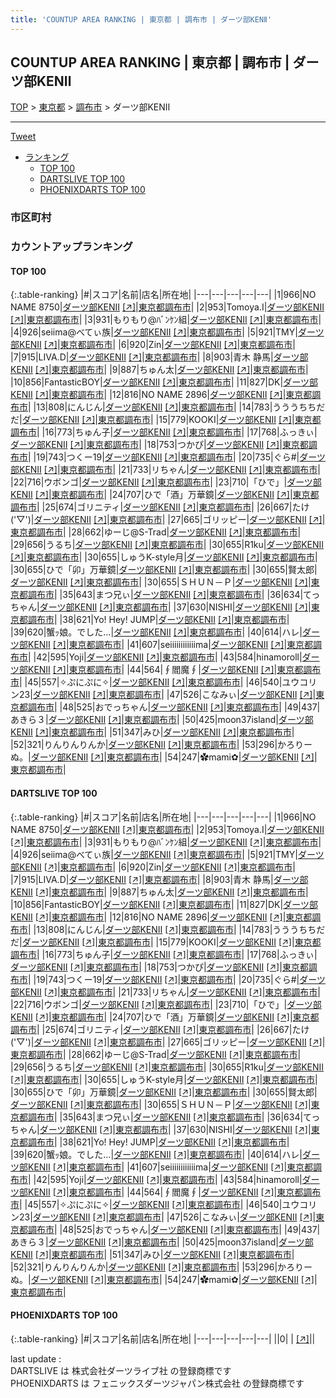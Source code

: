 ```yaml
---
title: 'COUNTUP AREA RANKING | 東京都 | 調布市 | ダーツ部KENⅡ'
---
```

## COUNTUP AREA RANKING | 東京都 | 調布市 | ダーツ部KENⅡ

[TOP](/darts/rank/) > [東京都](/darts/rank/東京都/) > [調布市](/darts/rank/東京都/調布市/) > ダーツ部KENⅡ

___

<a href="https://twitter.com/share?ref_src=twsrc%5Etfw" data-text="COUNTUP AREA RANKING | 東京都調布市ダーツ部KENⅡ" class="twitter-share-button" data-hashtags="DARTSLIVE,PHOENIXDARTS,darts,ダーツ" data-show-count="false">Tweet</a>

* [ランキング](#カウントアップランキング)
    * [TOP 100](#top-100)
    * [DARTSLIVE TOP 100](#dartslive-top-100)
    * [PHOENIXDARTS TOP 100](#phoenixdarts-top-100)

### 市区町村

<ul>

</ul>

### カウントアップランキング

#### TOP 100



{:.table-ranking}
|#|スコア|名前|店名|所在地|
|---|---|---|---|---|
|1|966|<span class="rank-name-dl">NO NAME 8750</span>|<a href="/darts/rank/shops/0d587d86eb9698420d9b047a20a7ba1e.html">ダーツ部KENⅡ</a> <a href="https://search.dartslive.com/jp/shop/0d587d86eb9698420d9b047a20a7ba1e">[↗]</a>|<a href="/darts/rank/東京都/調布市">東京都調布市</a>|
|2|953|<span class="rank-name-dl">Tomoya.I</span>|<a href="/darts/rank/shops/0d587d86eb9698420d9b047a20a7ba1e.html">ダーツ部KENⅡ</a> <a href="https://search.dartslive.com/jp/shop/0d587d86eb9698420d9b047a20a7ba1e">[↗]</a>|<a href="/darts/rank/東京都/調布市">東京都調布市</a>|
|3|931|<span class="rank-name-dl">もりもり@ﾊﾞﾝｹﾝ組</span>|<a href="/darts/rank/shops/0d587d86eb9698420d9b047a20a7ba1e.html">ダーツ部KENⅡ</a> <a href="https://search.dartslive.com/jp/shop/0d587d86eb9698420d9b047a20a7ba1e">[↗]</a>|<a href="/darts/rank/東京都/調布市">東京都調布市</a>|
|4|926|<span class="rank-name-dl">seiima@べてぃ族</span>|<a href="/darts/rank/shops/0d587d86eb9698420d9b047a20a7ba1e.html">ダーツ部KENⅡ</a> <a href="https://search.dartslive.com/jp/shop/0d587d86eb9698420d9b047a20a7ba1e">[↗]</a>|<a href="/darts/rank/東京都/調布市">東京都調布市</a>|
|5|921|<span class="rank-name-dl">TMY</span>|<a href="/darts/rank/shops/0d587d86eb9698420d9b047a20a7ba1e.html">ダーツ部KENⅡ</a> <a href="https://search.dartslive.com/jp/shop/0d587d86eb9698420d9b047a20a7ba1e">[↗]</a>|<a href="/darts/rank/東京都/調布市">東京都調布市</a>|
|6|920|<span class="rank-name-dl">Zin</span>|<a href="/darts/rank/shops/0d587d86eb9698420d9b047a20a7ba1e.html">ダーツ部KENⅡ</a> <a href="https://search.dartslive.com/jp/shop/0d587d86eb9698420d9b047a20a7ba1e">[↗]</a>|<a href="/darts/rank/東京都/調布市">東京都調布市</a>|
|7|915|<span class="rank-name-dl">LIVA.D</span>|<a href="/darts/rank/shops/0d587d86eb9698420d9b047a20a7ba1e.html">ダーツ部KENⅡ</a> <a href="https://search.dartslive.com/jp/shop/0d587d86eb9698420d9b047a20a7ba1e">[↗]</a>|<a href="/darts/rank/東京都/調布市">東京都調布市</a>|
|8|903|<span class="rank-name-dl">青木 静馬</span>|<a href="/darts/rank/shops/0d587d86eb9698420d9b047a20a7ba1e.html">ダーツ部KENⅡ</a> <a href="https://search.dartslive.com/jp/shop/0d587d86eb9698420d9b047a20a7ba1e">[↗]</a>|<a href="/darts/rank/東京都/調布市">東京都調布市</a>|
|9|887|<span class="rank-name-dl">ちゅん太</span>|<a href="/darts/rank/shops/0d587d86eb9698420d9b047a20a7ba1e.html">ダーツ部KENⅡ</a> <a href="https://search.dartslive.com/jp/shop/0d587d86eb9698420d9b047a20a7ba1e">[↗]</a>|<a href="/darts/rank/東京都/調布市">東京都調布市</a>|
|10|856|<span class="rank-name-dl">FantasticBOY</span>|<a href="/darts/rank/shops/0d587d86eb9698420d9b047a20a7ba1e.html">ダーツ部KENⅡ</a> <a href="https://search.dartslive.com/jp/shop/0d587d86eb9698420d9b047a20a7ba1e">[↗]</a>|<a href="/darts/rank/東京都/調布市">東京都調布市</a>|
|11|827|<span class="rank-name-dl">DK</span>|<a href="/darts/rank/shops/0d587d86eb9698420d9b047a20a7ba1e.html">ダーツ部KENⅡ</a> <a href="https://search.dartslive.com/jp/shop/0d587d86eb9698420d9b047a20a7ba1e">[↗]</a>|<a href="/darts/rank/東京都/調布市">東京都調布市</a>|
|12|816|<span class="rank-name-dl">NO NAME 2896</span>|<a href="/darts/rank/shops/0d587d86eb9698420d9b047a20a7ba1e.html">ダーツ部KENⅡ</a> <a href="https://search.dartslive.com/jp/shop/0d587d86eb9698420d9b047a20a7ba1e">[↗]</a>|<a href="/darts/rank/東京都/調布市">東京都調布市</a>|
|13|808|<span class="rank-name-dl">にんじん</span>|<a href="/darts/rank/shops/0d587d86eb9698420d9b047a20a7ba1e.html">ダーツ部KENⅡ</a> <a href="https://search.dartslive.com/jp/shop/0d587d86eb9698420d9b047a20a7ba1e">[↗]</a>|<a href="/darts/rank/東京都/調布市">東京都調布市</a>|
|14|783|<span class="rank-name-dl">うううちちだだ</span>|<a href="/darts/rank/shops/0d587d86eb9698420d9b047a20a7ba1e.html">ダーツ部KENⅡ</a> <a href="https://search.dartslive.com/jp/shop/0d587d86eb9698420d9b047a20a7ba1e">[↗]</a>|<a href="/darts/rank/東京都/調布市">東京都調布市</a>|
|15|779|<span class="rank-name-dl">KOOKI</span>|<a href="/darts/rank/shops/0d587d86eb9698420d9b047a20a7ba1e.html">ダーツ部KENⅡ</a> <a href="https://search.dartslive.com/jp/shop/0d587d86eb9698420d9b047a20a7ba1e">[↗]</a>|<a href="/darts/rank/東京都/調布市">東京都調布市</a>|
|16|773|<span class="rank-name-dl">ちゅん子</span>|<a href="/darts/rank/shops/0d587d86eb9698420d9b047a20a7ba1e.html">ダーツ部KENⅡ</a> <a href="https://search.dartslive.com/jp/shop/0d587d86eb9698420d9b047a20a7ba1e">[↗]</a>|<a href="/darts/rank/東京都/調布市">東京都調布市</a>|
|17|768|<span class="rank-name-dl">ふっきぃ</span>|<a href="/darts/rank/shops/0d587d86eb9698420d9b047a20a7ba1e.html">ダーツ部KENⅡ</a> <a href="https://search.dartslive.com/jp/shop/0d587d86eb9698420d9b047a20a7ba1e">[↗]</a>|<a href="/darts/rank/東京都/調布市">東京都調布市</a>|
|18|753|<span class="rank-name-dl">つかぴ</span>|<a href="/darts/rank/shops/0d587d86eb9698420d9b047a20a7ba1e.html">ダーツ部KENⅡ</a> <a href="https://search.dartslive.com/jp/shop/0d587d86eb9698420d9b047a20a7ba1e">[↗]</a>|<a href="/darts/rank/東京都/調布市">東京都調布市</a>|
|19|743|<span class="rank-name-dl">つくー19</span>|<a href="/darts/rank/shops/0d587d86eb9698420d9b047a20a7ba1e.html">ダーツ部KENⅡ</a> <a href="https://search.dartslive.com/jp/shop/0d587d86eb9698420d9b047a20a7ba1e">[↗]</a>|<a href="/darts/rank/東京都/調布市">東京都調布市</a>|
|20|735|<span class="rank-name-dl">ぐら#</span>|<a href="/darts/rank/shops/0d587d86eb9698420d9b047a20a7ba1e.html">ダーツ部KENⅡ</a> <a href="https://search.dartslive.com/jp/shop/0d587d86eb9698420d9b047a20a7ba1e">[↗]</a>|<a href="/darts/rank/東京都/調布市">東京都調布市</a>|
|21|733|<span class="rank-name-dl">リちゃん</span>|<a href="/darts/rank/shops/0d587d86eb9698420d9b047a20a7ba1e.html">ダーツ部KENⅡ</a> <a href="https://search.dartslive.com/jp/shop/0d587d86eb9698420d9b047a20a7ba1e">[↗]</a>|<a href="/darts/rank/東京都/調布市">東京都調布市</a>|
|22|716|<span class="rank-name-dl">ウボンゴ</span>|<a href="/darts/rank/shops/0d587d86eb9698420d9b047a20a7ba1e.html">ダーツ部KENⅡ</a> <a href="https://search.dartslive.com/jp/shop/0d587d86eb9698420d9b047a20a7ba1e">[↗]</a>|<a href="/darts/rank/東京都/調布市">東京都調布市</a>|
|23|710|<span class="rank-name-dl">「ひで」</span>|<a href="/darts/rank/shops/0d587d86eb9698420d9b047a20a7ba1e.html">ダーツ部KENⅡ</a> <a href="https://search.dartslive.com/jp/shop/0d587d86eb9698420d9b047a20a7ba1e">[↗]</a>|<a href="/darts/rank/東京都/調布市">東京都調布市</a>|
|24|707|<span class="rank-name-dl">ひで「酒」万華鏡</span>|<a href="/darts/rank/shops/0d587d86eb9698420d9b047a20a7ba1e.html">ダーツ部KENⅡ</a> <a href="https://search.dartslive.com/jp/shop/0d587d86eb9698420d9b047a20a7ba1e">[↗]</a>|<a href="/darts/rank/東京都/調布市">東京都調布市</a>|
|25|674|<span class="rank-name-dl">ゴリニティ</span>|<a href="/darts/rank/shops/0d587d86eb9698420d9b047a20a7ba1e.html">ダーツ部KENⅡ</a> <a href="https://search.dartslive.com/jp/shop/0d587d86eb9698420d9b047a20a7ba1e">[↗]</a>|<a href="/darts/rank/東京都/調布市">東京都調布市</a>|
|26|667|<span class="rank-name-dl">たけ(&#x27;▽&#x27;)</span>|<a href="/darts/rank/shops/0d587d86eb9698420d9b047a20a7ba1e.html">ダーツ部KENⅡ</a> <a href="https://search.dartslive.com/jp/shop/0d587d86eb9698420d9b047a20a7ba1e">[↗]</a>|<a href="/darts/rank/東京都/調布市">東京都調布市</a>|
|27|665|<span class="rank-name-dl">ゴリッピー</span>|<a href="/darts/rank/shops/0d587d86eb9698420d9b047a20a7ba1e.html">ダーツ部KENⅡ</a> <a href="https://search.dartslive.com/jp/shop/0d587d86eb9698420d9b047a20a7ba1e">[↗]</a>|<a href="/darts/rank/東京都/調布市">東京都調布市</a>|
|28|662|<span class="rank-name-dl">ゆーじ@S-Trad</span>|<a href="/darts/rank/shops/0d587d86eb9698420d9b047a20a7ba1e.html">ダーツ部KENⅡ</a> <a href="https://search.dartslive.com/jp/shop/0d587d86eb9698420d9b047a20a7ba1e">[↗]</a>|<a href="/darts/rank/東京都/調布市">東京都調布市</a>|
|29|656|<span class="rank-name-dl">うるち</span>|<a href="/darts/rank/shops/0d587d86eb9698420d9b047a20a7ba1e.html">ダーツ部KENⅡ</a> <a href="https://search.dartslive.com/jp/shop/0d587d86eb9698420d9b047a20a7ba1e">[↗]</a>|<a href="/darts/rank/東京都/調布市">東京都調布市</a>|
|30|655|<span class="rank-name-dl">R1ku</span>|<a href="/darts/rank/shops/0d587d86eb9698420d9b047a20a7ba1e.html">ダーツ部KENⅡ</a> <a href="https://search.dartslive.com/jp/shop/0d587d86eb9698420d9b047a20a7ba1e">[↗]</a>|<a href="/darts/rank/東京都/調布市">東京都調布市</a>|
|30|655|<span class="rank-name-dl">しゅうK-style月</span>|<a href="/darts/rank/shops/0d587d86eb9698420d9b047a20a7ba1e.html">ダーツ部KENⅡ</a> <a href="https://search.dartslive.com/jp/shop/0d587d86eb9698420d9b047a20a7ba1e">[↗]</a>|<a href="/darts/rank/東京都/調布市">東京都調布市</a>|
|30|655|<span class="rank-name-dl">ひで「卯」万華鏡</span>|<a href="/darts/rank/shops/0d587d86eb9698420d9b047a20a7ba1e.html">ダーツ部KENⅡ</a> <a href="https://search.dartslive.com/jp/shop/0d587d86eb9698420d9b047a20a7ba1e">[↗]</a>|<a href="/darts/rank/東京都/調布市">東京都調布市</a>|
|30|655|<span class="rank-name-dl">賢太郎</span>|<a href="/darts/rank/shops/0d587d86eb9698420d9b047a20a7ba1e.html">ダーツ部KENⅡ</a> <a href="https://search.dartslive.com/jp/shop/0d587d86eb9698420d9b047a20a7ba1e">[↗]</a>|<a href="/darts/rank/東京都/調布市">東京都調布市</a>|
|30|655|<span class="rank-name-dl">ＳＨＵＮ－Ｐ</span>|<a href="/darts/rank/shops/0d587d86eb9698420d9b047a20a7ba1e.html">ダーツ部KENⅡ</a> <a href="https://search.dartslive.com/jp/shop/0d587d86eb9698420d9b047a20a7ba1e">[↗]</a>|<a href="/darts/rank/東京都/調布市">東京都調布市</a>|
|35|643|<span class="rank-name-dl">まつ兄ぃ</span>|<a href="/darts/rank/shops/0d587d86eb9698420d9b047a20a7ba1e.html">ダーツ部KENⅡ</a> <a href="https://search.dartslive.com/jp/shop/0d587d86eb9698420d9b047a20a7ba1e">[↗]</a>|<a href="/darts/rank/東京都/調布市">東京都調布市</a>|
|36|634|<span class="rank-name-dl">てっちゃん</span>|<a href="/darts/rank/shops/0d587d86eb9698420d9b047a20a7ba1e.html">ダーツ部KENⅡ</a> <a href="https://search.dartslive.com/jp/shop/0d587d86eb9698420d9b047a20a7ba1e">[↗]</a>|<a href="/darts/rank/東京都/調布市">東京都調布市</a>|
|37|630|<span class="rank-name-dl">NISHI</span>|<a href="/darts/rank/shops/0d587d86eb9698420d9b047a20a7ba1e.html">ダーツ部KENⅡ</a> <a href="https://search.dartslive.com/jp/shop/0d587d86eb9698420d9b047a20a7ba1e">[↗]</a>|<a href="/darts/rank/東京都/調布市">東京都調布市</a>|
|38|621|<span class="rank-name-dl">Yo! Hey! JUMP</span>|<a href="/darts/rank/shops/0d587d86eb9698420d9b047a20a7ba1e.html">ダーツ部KENⅡ</a> <a href="https://search.dartslive.com/jp/shop/0d587d86eb9698420d9b047a20a7ba1e">[↗]</a>|<a href="/darts/rank/東京都/調布市">東京都調布市</a>|
|39|620|<span class="rank-name-dl">蟹ｯ娘。でした…</span>|<a href="/darts/rank/shops/0d587d86eb9698420d9b047a20a7ba1e.html">ダーツ部KENⅡ</a> <a href="https://search.dartslive.com/jp/shop/0d587d86eb9698420d9b047a20a7ba1e">[↗]</a>|<a href="/darts/rank/東京都/調布市">東京都調布市</a>|
|40|614|<span class="rank-name-dl">ハレ</span>|<a href="/darts/rank/shops/0d587d86eb9698420d9b047a20a7ba1e.html">ダーツ部KENⅡ</a> <a href="https://search.dartslive.com/jp/shop/0d587d86eb9698420d9b047a20a7ba1e">[↗]</a>|<a href="/darts/rank/東京都/調布市">東京都調布市</a>|
|41|607|<span class="rank-name-dl">seiiiiiiiiiiiima</span>|<a href="/darts/rank/shops/0d587d86eb9698420d9b047a20a7ba1e.html">ダーツ部KENⅡ</a> <a href="https://search.dartslive.com/jp/shop/0d587d86eb9698420d9b047a20a7ba1e">[↗]</a>|<a href="/darts/rank/東京都/調布市">東京都調布市</a>|
|42|595|<span class="rank-name-dl">Yoji</span>|<a href="/darts/rank/shops/0d587d86eb9698420d9b047a20a7ba1e.html">ダーツ部KENⅡ</a> <a href="https://search.dartslive.com/jp/shop/0d587d86eb9698420d9b047a20a7ba1e">[↗]</a>|<a href="/darts/rank/東京都/調布市">東京都調布市</a>|
|43|584|<span class="rank-name-dl">hinamoroll</span>|<a href="/darts/rank/shops/0d587d86eb9698420d9b047a20a7ba1e.html">ダーツ部KENⅡ</a> <a href="https://search.dartslive.com/jp/shop/0d587d86eb9698420d9b047a20a7ba1e">[↗]</a>|<a href="/darts/rank/東京都/調布市">東京都調布市</a>|
|44|564|<span class="rank-name-dl">∮閻魔∮</span>|<a href="/darts/rank/shops/0d587d86eb9698420d9b047a20a7ba1e.html">ダーツ部KENⅡ</a> <a href="https://search.dartslive.com/jp/shop/0d587d86eb9698420d9b047a20a7ba1e">[↗]</a>|<a href="/darts/rank/東京都/調布市">東京都調布市</a>|
|45|557|<span class="rank-name-dl">✧ぷにぷに✧</span>|<a href="/darts/rank/shops/0d587d86eb9698420d9b047a20a7ba1e.html">ダーツ部KENⅡ</a> <a href="https://search.dartslive.com/jp/shop/0d587d86eb9698420d9b047a20a7ba1e">[↗]</a>|<a href="/darts/rank/東京都/調布市">東京都調布市</a>|
|46|540|<span class="rank-name-dl">ユウコリン23</span>|<a href="/darts/rank/shops/0d587d86eb9698420d9b047a20a7ba1e.html">ダーツ部KENⅡ</a> <a href="https://search.dartslive.com/jp/shop/0d587d86eb9698420d9b047a20a7ba1e">[↗]</a>|<a href="/darts/rank/東京都/調布市">東京都調布市</a>|
|47|526|<span class="rank-name-dl">こなみぃ</span>|<a href="/darts/rank/shops/0d587d86eb9698420d9b047a20a7ba1e.html">ダーツ部KENⅡ</a> <a href="https://search.dartslive.com/jp/shop/0d587d86eb9698420d9b047a20a7ba1e">[↗]</a>|<a href="/darts/rank/東京都/調布市">東京都調布市</a>|
|48|525|<span class="rank-name-dl">おでっちゃん</span>|<a href="/darts/rank/shops/0d587d86eb9698420d9b047a20a7ba1e.html">ダーツ部KENⅡ</a> <a href="https://search.dartslive.com/jp/shop/0d587d86eb9698420d9b047a20a7ba1e">[↗]</a>|<a href="/darts/rank/東京都/調布市">東京都調布市</a>|
|49|437|<span class="rank-name-dl">あきら３</span>|<a href="/darts/rank/shops/0d587d86eb9698420d9b047a20a7ba1e.html">ダーツ部KENⅡ</a> <a href="https://search.dartslive.com/jp/shop/0d587d86eb9698420d9b047a20a7ba1e">[↗]</a>|<a href="/darts/rank/東京都/調布市">東京都調布市</a>|
|50|425|<span class="rank-name-dl">moon37island</span>|<a href="/darts/rank/shops/0d587d86eb9698420d9b047a20a7ba1e.html">ダーツ部KENⅡ</a> <a href="https://search.dartslive.com/jp/shop/0d587d86eb9698420d9b047a20a7ba1e">[↗]</a>|<a href="/darts/rank/東京都/調布市">東京都調布市</a>|
|51|347|<span class="rank-name-dl">みひ</span>|<a href="/darts/rank/shops/0d587d86eb9698420d9b047a20a7ba1e.html">ダーツ部KENⅡ</a> <a href="https://search.dartslive.com/jp/shop/0d587d86eb9698420d9b047a20a7ba1e">[↗]</a>|<a href="/darts/rank/東京都/調布市">東京都調布市</a>|
|52|321|<span class="rank-name-dl">りんりんりんか</span>|<a href="/darts/rank/shops/0d587d86eb9698420d9b047a20a7ba1e.html">ダーツ部KENⅡ</a> <a href="https://search.dartslive.com/jp/shop/0d587d86eb9698420d9b047a20a7ba1e">[↗]</a>|<a href="/darts/rank/東京都/調布市">東京都調布市</a>|
|53|296|<span class="rank-name-dl">かろりーぬ。</span>|<a href="/darts/rank/shops/0d587d86eb9698420d9b047a20a7ba1e.html">ダーツ部KENⅡ</a> <a href="https://search.dartslive.com/jp/shop/0d587d86eb9698420d9b047a20a7ba1e">[↗]</a>|<a href="/darts/rank/東京都/調布市">東京都調布市</a>|
|54|247|<span class="rank-name-dl">✿mami✿</span>|<a href="/darts/rank/shops/0d587d86eb9698420d9b047a20a7ba1e.html">ダーツ部KENⅡ</a> <a href="https://search.dartslive.com/jp/shop/0d587d86eb9698420d9b047a20a7ba1e">[↗]</a>|<a href="/darts/rank/東京都/調布市">東京都調布市</a>|


#### DARTSLIVE TOP 100



{:.table-ranking}
|#|スコア|名前|店名|所在地|
|---|---|---|---|---|
|1|966|<span class="rank-name-dl">NO NAME 8750</span>|<a href="/darts/rank/shops/0d587d86eb9698420d9b047a20a7ba1e.html">ダーツ部KENⅡ</a> <a href="https://search.dartslive.com/jp/shop/0d587d86eb9698420d9b047a20a7ba1e">[↗]</a>|<a href="/darts/rank/東京都/調布市">東京都調布市</a>|
|2|953|<span class="rank-name-dl">Tomoya.I</span>|<a href="/darts/rank/shops/0d587d86eb9698420d9b047a20a7ba1e.html">ダーツ部KENⅡ</a> <a href="https://search.dartslive.com/jp/shop/0d587d86eb9698420d9b047a20a7ba1e">[↗]</a>|<a href="/darts/rank/東京都/調布市">東京都調布市</a>|
|3|931|<span class="rank-name-dl">もりもり@ﾊﾞﾝｹﾝ組</span>|<a href="/darts/rank/shops/0d587d86eb9698420d9b047a20a7ba1e.html">ダーツ部KENⅡ</a> <a href="https://search.dartslive.com/jp/shop/0d587d86eb9698420d9b047a20a7ba1e">[↗]</a>|<a href="/darts/rank/東京都/調布市">東京都調布市</a>|
|4|926|<span class="rank-name-dl">seiima@べてぃ族</span>|<a href="/darts/rank/shops/0d587d86eb9698420d9b047a20a7ba1e.html">ダーツ部KENⅡ</a> <a href="https://search.dartslive.com/jp/shop/0d587d86eb9698420d9b047a20a7ba1e">[↗]</a>|<a href="/darts/rank/東京都/調布市">東京都調布市</a>|
|5|921|<span class="rank-name-dl">TMY</span>|<a href="/darts/rank/shops/0d587d86eb9698420d9b047a20a7ba1e.html">ダーツ部KENⅡ</a> <a href="https://search.dartslive.com/jp/shop/0d587d86eb9698420d9b047a20a7ba1e">[↗]</a>|<a href="/darts/rank/東京都/調布市">東京都調布市</a>|
|6|920|<span class="rank-name-dl">Zin</span>|<a href="/darts/rank/shops/0d587d86eb9698420d9b047a20a7ba1e.html">ダーツ部KENⅡ</a> <a href="https://search.dartslive.com/jp/shop/0d587d86eb9698420d9b047a20a7ba1e">[↗]</a>|<a href="/darts/rank/東京都/調布市">東京都調布市</a>|
|7|915|<span class="rank-name-dl">LIVA.D</span>|<a href="/darts/rank/shops/0d587d86eb9698420d9b047a20a7ba1e.html">ダーツ部KENⅡ</a> <a href="https://search.dartslive.com/jp/shop/0d587d86eb9698420d9b047a20a7ba1e">[↗]</a>|<a href="/darts/rank/東京都/調布市">東京都調布市</a>|
|8|903|<span class="rank-name-dl">青木 静馬</span>|<a href="/darts/rank/shops/0d587d86eb9698420d9b047a20a7ba1e.html">ダーツ部KENⅡ</a> <a href="https://search.dartslive.com/jp/shop/0d587d86eb9698420d9b047a20a7ba1e">[↗]</a>|<a href="/darts/rank/東京都/調布市">東京都調布市</a>|
|9|887|<span class="rank-name-dl">ちゅん太</span>|<a href="/darts/rank/shops/0d587d86eb9698420d9b047a20a7ba1e.html">ダーツ部KENⅡ</a> <a href="https://search.dartslive.com/jp/shop/0d587d86eb9698420d9b047a20a7ba1e">[↗]</a>|<a href="/darts/rank/東京都/調布市">東京都調布市</a>|
|10|856|<span class="rank-name-dl">FantasticBOY</span>|<a href="/darts/rank/shops/0d587d86eb9698420d9b047a20a7ba1e.html">ダーツ部KENⅡ</a> <a href="https://search.dartslive.com/jp/shop/0d587d86eb9698420d9b047a20a7ba1e">[↗]</a>|<a href="/darts/rank/東京都/調布市">東京都調布市</a>|
|11|827|<span class="rank-name-dl">DK</span>|<a href="/darts/rank/shops/0d587d86eb9698420d9b047a20a7ba1e.html">ダーツ部KENⅡ</a> <a href="https://search.dartslive.com/jp/shop/0d587d86eb9698420d9b047a20a7ba1e">[↗]</a>|<a href="/darts/rank/東京都/調布市">東京都調布市</a>|
|12|816|<span class="rank-name-dl">NO NAME 2896</span>|<a href="/darts/rank/shops/0d587d86eb9698420d9b047a20a7ba1e.html">ダーツ部KENⅡ</a> <a href="https://search.dartslive.com/jp/shop/0d587d86eb9698420d9b047a20a7ba1e">[↗]</a>|<a href="/darts/rank/東京都/調布市">東京都調布市</a>|
|13|808|<span class="rank-name-dl">にんじん</span>|<a href="/darts/rank/shops/0d587d86eb9698420d9b047a20a7ba1e.html">ダーツ部KENⅡ</a> <a href="https://search.dartslive.com/jp/shop/0d587d86eb9698420d9b047a20a7ba1e">[↗]</a>|<a href="/darts/rank/東京都/調布市">東京都調布市</a>|
|14|783|<span class="rank-name-dl">うううちちだだ</span>|<a href="/darts/rank/shops/0d587d86eb9698420d9b047a20a7ba1e.html">ダーツ部KENⅡ</a> <a href="https://search.dartslive.com/jp/shop/0d587d86eb9698420d9b047a20a7ba1e">[↗]</a>|<a href="/darts/rank/東京都/調布市">東京都調布市</a>|
|15|779|<span class="rank-name-dl">KOOKI</span>|<a href="/darts/rank/shops/0d587d86eb9698420d9b047a20a7ba1e.html">ダーツ部KENⅡ</a> <a href="https://search.dartslive.com/jp/shop/0d587d86eb9698420d9b047a20a7ba1e">[↗]</a>|<a href="/darts/rank/東京都/調布市">東京都調布市</a>|
|16|773|<span class="rank-name-dl">ちゅん子</span>|<a href="/darts/rank/shops/0d587d86eb9698420d9b047a20a7ba1e.html">ダーツ部KENⅡ</a> <a href="https://search.dartslive.com/jp/shop/0d587d86eb9698420d9b047a20a7ba1e">[↗]</a>|<a href="/darts/rank/東京都/調布市">東京都調布市</a>|
|17|768|<span class="rank-name-dl">ふっきぃ</span>|<a href="/darts/rank/shops/0d587d86eb9698420d9b047a20a7ba1e.html">ダーツ部KENⅡ</a> <a href="https://search.dartslive.com/jp/shop/0d587d86eb9698420d9b047a20a7ba1e">[↗]</a>|<a href="/darts/rank/東京都/調布市">東京都調布市</a>|
|18|753|<span class="rank-name-dl">つかぴ</span>|<a href="/darts/rank/shops/0d587d86eb9698420d9b047a20a7ba1e.html">ダーツ部KENⅡ</a> <a href="https://search.dartslive.com/jp/shop/0d587d86eb9698420d9b047a20a7ba1e">[↗]</a>|<a href="/darts/rank/東京都/調布市">東京都調布市</a>|
|19|743|<span class="rank-name-dl">つくー19</span>|<a href="/darts/rank/shops/0d587d86eb9698420d9b047a20a7ba1e.html">ダーツ部KENⅡ</a> <a href="https://search.dartslive.com/jp/shop/0d587d86eb9698420d9b047a20a7ba1e">[↗]</a>|<a href="/darts/rank/東京都/調布市">東京都調布市</a>|
|20|735|<span class="rank-name-dl">ぐら#</span>|<a href="/darts/rank/shops/0d587d86eb9698420d9b047a20a7ba1e.html">ダーツ部KENⅡ</a> <a href="https://search.dartslive.com/jp/shop/0d587d86eb9698420d9b047a20a7ba1e">[↗]</a>|<a href="/darts/rank/東京都/調布市">東京都調布市</a>|
|21|733|<span class="rank-name-dl">リちゃん</span>|<a href="/darts/rank/shops/0d587d86eb9698420d9b047a20a7ba1e.html">ダーツ部KENⅡ</a> <a href="https://search.dartslive.com/jp/shop/0d587d86eb9698420d9b047a20a7ba1e">[↗]</a>|<a href="/darts/rank/東京都/調布市">東京都調布市</a>|
|22|716|<span class="rank-name-dl">ウボンゴ</span>|<a href="/darts/rank/shops/0d587d86eb9698420d9b047a20a7ba1e.html">ダーツ部KENⅡ</a> <a href="https://search.dartslive.com/jp/shop/0d587d86eb9698420d9b047a20a7ba1e">[↗]</a>|<a href="/darts/rank/東京都/調布市">東京都調布市</a>|
|23|710|<span class="rank-name-dl">「ひで」</span>|<a href="/darts/rank/shops/0d587d86eb9698420d9b047a20a7ba1e.html">ダーツ部KENⅡ</a> <a href="https://search.dartslive.com/jp/shop/0d587d86eb9698420d9b047a20a7ba1e">[↗]</a>|<a href="/darts/rank/東京都/調布市">東京都調布市</a>|
|24|707|<span class="rank-name-dl">ひで「酒」万華鏡</span>|<a href="/darts/rank/shops/0d587d86eb9698420d9b047a20a7ba1e.html">ダーツ部KENⅡ</a> <a href="https://search.dartslive.com/jp/shop/0d587d86eb9698420d9b047a20a7ba1e">[↗]</a>|<a href="/darts/rank/東京都/調布市">東京都調布市</a>|
|25|674|<span class="rank-name-dl">ゴリニティ</span>|<a href="/darts/rank/shops/0d587d86eb9698420d9b047a20a7ba1e.html">ダーツ部KENⅡ</a> <a href="https://search.dartslive.com/jp/shop/0d587d86eb9698420d9b047a20a7ba1e">[↗]</a>|<a href="/darts/rank/東京都/調布市">東京都調布市</a>|
|26|667|<span class="rank-name-dl">たけ(&#x27;▽&#x27;)</span>|<a href="/darts/rank/shops/0d587d86eb9698420d9b047a20a7ba1e.html">ダーツ部KENⅡ</a> <a href="https://search.dartslive.com/jp/shop/0d587d86eb9698420d9b047a20a7ba1e">[↗]</a>|<a href="/darts/rank/東京都/調布市">東京都調布市</a>|
|27|665|<span class="rank-name-dl">ゴリッピー</span>|<a href="/darts/rank/shops/0d587d86eb9698420d9b047a20a7ba1e.html">ダーツ部KENⅡ</a> <a href="https://search.dartslive.com/jp/shop/0d587d86eb9698420d9b047a20a7ba1e">[↗]</a>|<a href="/darts/rank/東京都/調布市">東京都調布市</a>|
|28|662|<span class="rank-name-dl">ゆーじ@S-Trad</span>|<a href="/darts/rank/shops/0d587d86eb9698420d9b047a20a7ba1e.html">ダーツ部KENⅡ</a> <a href="https://search.dartslive.com/jp/shop/0d587d86eb9698420d9b047a20a7ba1e">[↗]</a>|<a href="/darts/rank/東京都/調布市">東京都調布市</a>|
|29|656|<span class="rank-name-dl">うるち</span>|<a href="/darts/rank/shops/0d587d86eb9698420d9b047a20a7ba1e.html">ダーツ部KENⅡ</a> <a href="https://search.dartslive.com/jp/shop/0d587d86eb9698420d9b047a20a7ba1e">[↗]</a>|<a href="/darts/rank/東京都/調布市">東京都調布市</a>|
|30|655|<span class="rank-name-dl">R1ku</span>|<a href="/darts/rank/shops/0d587d86eb9698420d9b047a20a7ba1e.html">ダーツ部KENⅡ</a> <a href="https://search.dartslive.com/jp/shop/0d587d86eb9698420d9b047a20a7ba1e">[↗]</a>|<a href="/darts/rank/東京都/調布市">東京都調布市</a>|
|30|655|<span class="rank-name-dl">しゅうK-style月</span>|<a href="/darts/rank/shops/0d587d86eb9698420d9b047a20a7ba1e.html">ダーツ部KENⅡ</a> <a href="https://search.dartslive.com/jp/shop/0d587d86eb9698420d9b047a20a7ba1e">[↗]</a>|<a href="/darts/rank/東京都/調布市">東京都調布市</a>|
|30|655|<span class="rank-name-dl">ひで「卯」万華鏡</span>|<a href="/darts/rank/shops/0d587d86eb9698420d9b047a20a7ba1e.html">ダーツ部KENⅡ</a> <a href="https://search.dartslive.com/jp/shop/0d587d86eb9698420d9b047a20a7ba1e">[↗]</a>|<a href="/darts/rank/東京都/調布市">東京都調布市</a>|
|30|655|<span class="rank-name-dl">賢太郎</span>|<a href="/darts/rank/shops/0d587d86eb9698420d9b047a20a7ba1e.html">ダーツ部KENⅡ</a> <a href="https://search.dartslive.com/jp/shop/0d587d86eb9698420d9b047a20a7ba1e">[↗]</a>|<a href="/darts/rank/東京都/調布市">東京都調布市</a>|
|30|655|<span class="rank-name-dl">ＳＨＵＮ－Ｐ</span>|<a href="/darts/rank/shops/0d587d86eb9698420d9b047a20a7ba1e.html">ダーツ部KENⅡ</a> <a href="https://search.dartslive.com/jp/shop/0d587d86eb9698420d9b047a20a7ba1e">[↗]</a>|<a href="/darts/rank/東京都/調布市">東京都調布市</a>|
|35|643|<span class="rank-name-dl">まつ兄ぃ</span>|<a href="/darts/rank/shops/0d587d86eb9698420d9b047a20a7ba1e.html">ダーツ部KENⅡ</a> <a href="https://search.dartslive.com/jp/shop/0d587d86eb9698420d9b047a20a7ba1e">[↗]</a>|<a href="/darts/rank/東京都/調布市">東京都調布市</a>|
|36|634|<span class="rank-name-dl">てっちゃん</span>|<a href="/darts/rank/shops/0d587d86eb9698420d9b047a20a7ba1e.html">ダーツ部KENⅡ</a> <a href="https://search.dartslive.com/jp/shop/0d587d86eb9698420d9b047a20a7ba1e">[↗]</a>|<a href="/darts/rank/東京都/調布市">東京都調布市</a>|
|37|630|<span class="rank-name-dl">NISHI</span>|<a href="/darts/rank/shops/0d587d86eb9698420d9b047a20a7ba1e.html">ダーツ部KENⅡ</a> <a href="https://search.dartslive.com/jp/shop/0d587d86eb9698420d9b047a20a7ba1e">[↗]</a>|<a href="/darts/rank/東京都/調布市">東京都調布市</a>|
|38|621|<span class="rank-name-dl">Yo! Hey! JUMP</span>|<a href="/darts/rank/shops/0d587d86eb9698420d9b047a20a7ba1e.html">ダーツ部KENⅡ</a> <a href="https://search.dartslive.com/jp/shop/0d587d86eb9698420d9b047a20a7ba1e">[↗]</a>|<a href="/darts/rank/東京都/調布市">東京都調布市</a>|
|39|620|<span class="rank-name-dl">蟹ｯ娘。でした…</span>|<a href="/darts/rank/shops/0d587d86eb9698420d9b047a20a7ba1e.html">ダーツ部KENⅡ</a> <a href="https://search.dartslive.com/jp/shop/0d587d86eb9698420d9b047a20a7ba1e">[↗]</a>|<a href="/darts/rank/東京都/調布市">東京都調布市</a>|
|40|614|<span class="rank-name-dl">ハレ</span>|<a href="/darts/rank/shops/0d587d86eb9698420d9b047a20a7ba1e.html">ダーツ部KENⅡ</a> <a href="https://search.dartslive.com/jp/shop/0d587d86eb9698420d9b047a20a7ba1e">[↗]</a>|<a href="/darts/rank/東京都/調布市">東京都調布市</a>|
|41|607|<span class="rank-name-dl">seiiiiiiiiiiiima</span>|<a href="/darts/rank/shops/0d587d86eb9698420d9b047a20a7ba1e.html">ダーツ部KENⅡ</a> <a href="https://search.dartslive.com/jp/shop/0d587d86eb9698420d9b047a20a7ba1e">[↗]</a>|<a href="/darts/rank/東京都/調布市">東京都調布市</a>|
|42|595|<span class="rank-name-dl">Yoji</span>|<a href="/darts/rank/shops/0d587d86eb9698420d9b047a20a7ba1e.html">ダーツ部KENⅡ</a> <a href="https://search.dartslive.com/jp/shop/0d587d86eb9698420d9b047a20a7ba1e">[↗]</a>|<a href="/darts/rank/東京都/調布市">東京都調布市</a>|
|43|584|<span class="rank-name-dl">hinamoroll</span>|<a href="/darts/rank/shops/0d587d86eb9698420d9b047a20a7ba1e.html">ダーツ部KENⅡ</a> <a href="https://search.dartslive.com/jp/shop/0d587d86eb9698420d9b047a20a7ba1e">[↗]</a>|<a href="/darts/rank/東京都/調布市">東京都調布市</a>|
|44|564|<span class="rank-name-dl">∮閻魔∮</span>|<a href="/darts/rank/shops/0d587d86eb9698420d9b047a20a7ba1e.html">ダーツ部KENⅡ</a> <a href="https://search.dartslive.com/jp/shop/0d587d86eb9698420d9b047a20a7ba1e">[↗]</a>|<a href="/darts/rank/東京都/調布市">東京都調布市</a>|
|45|557|<span class="rank-name-dl">✧ぷにぷに✧</span>|<a href="/darts/rank/shops/0d587d86eb9698420d9b047a20a7ba1e.html">ダーツ部KENⅡ</a> <a href="https://search.dartslive.com/jp/shop/0d587d86eb9698420d9b047a20a7ba1e">[↗]</a>|<a href="/darts/rank/東京都/調布市">東京都調布市</a>|
|46|540|<span class="rank-name-dl">ユウコリン23</span>|<a href="/darts/rank/shops/0d587d86eb9698420d9b047a20a7ba1e.html">ダーツ部KENⅡ</a> <a href="https://search.dartslive.com/jp/shop/0d587d86eb9698420d9b047a20a7ba1e">[↗]</a>|<a href="/darts/rank/東京都/調布市">東京都調布市</a>|
|47|526|<span class="rank-name-dl">こなみぃ</span>|<a href="/darts/rank/shops/0d587d86eb9698420d9b047a20a7ba1e.html">ダーツ部KENⅡ</a> <a href="https://search.dartslive.com/jp/shop/0d587d86eb9698420d9b047a20a7ba1e">[↗]</a>|<a href="/darts/rank/東京都/調布市">東京都調布市</a>|
|48|525|<span class="rank-name-dl">おでっちゃん</span>|<a href="/darts/rank/shops/0d587d86eb9698420d9b047a20a7ba1e.html">ダーツ部KENⅡ</a> <a href="https://search.dartslive.com/jp/shop/0d587d86eb9698420d9b047a20a7ba1e">[↗]</a>|<a href="/darts/rank/東京都/調布市">東京都調布市</a>|
|49|437|<span class="rank-name-dl">あきら３</span>|<a href="/darts/rank/shops/0d587d86eb9698420d9b047a20a7ba1e.html">ダーツ部KENⅡ</a> <a href="https://search.dartslive.com/jp/shop/0d587d86eb9698420d9b047a20a7ba1e">[↗]</a>|<a href="/darts/rank/東京都/調布市">東京都調布市</a>|
|50|425|<span class="rank-name-dl">moon37island</span>|<a href="/darts/rank/shops/0d587d86eb9698420d9b047a20a7ba1e.html">ダーツ部KENⅡ</a> <a href="https://search.dartslive.com/jp/shop/0d587d86eb9698420d9b047a20a7ba1e">[↗]</a>|<a href="/darts/rank/東京都/調布市">東京都調布市</a>|
|51|347|<span class="rank-name-dl">みひ</span>|<a href="/darts/rank/shops/0d587d86eb9698420d9b047a20a7ba1e.html">ダーツ部KENⅡ</a> <a href="https://search.dartslive.com/jp/shop/0d587d86eb9698420d9b047a20a7ba1e">[↗]</a>|<a href="/darts/rank/東京都/調布市">東京都調布市</a>|
|52|321|<span class="rank-name-dl">りんりんりんか</span>|<a href="/darts/rank/shops/0d587d86eb9698420d9b047a20a7ba1e.html">ダーツ部KENⅡ</a> <a href="https://search.dartslive.com/jp/shop/0d587d86eb9698420d9b047a20a7ba1e">[↗]</a>|<a href="/darts/rank/東京都/調布市">東京都調布市</a>|
|53|296|<span class="rank-name-dl">かろりーぬ。</span>|<a href="/darts/rank/shops/0d587d86eb9698420d9b047a20a7ba1e.html">ダーツ部KENⅡ</a> <a href="https://search.dartslive.com/jp/shop/0d587d86eb9698420d9b047a20a7ba1e">[↗]</a>|<a href="/darts/rank/東京都/調布市">東京都調布市</a>|
|54|247|<span class="rank-name-dl">✿mami✿</span>|<a href="/darts/rank/shops/0d587d86eb9698420d9b047a20a7ba1e.html">ダーツ部KENⅡ</a> <a href="https://search.dartslive.com/jp/shop/0d587d86eb9698420d9b047a20a7ba1e">[↗]</a>|<a href="/darts/rank/東京都/調布市">東京都調布市</a>|


#### PHOENIXDARTS TOP 100



{:.table-ranking}
|#|スコア|名前|店名|所在地|
|---|---|---|---|---|
||0|<span class="rank-name-dl"> </span>|<a href="/darts/rank/shops/.html"></a> <a href="">[↗]</a>|<a href="/darts/rank//"></a>|


<div class="footer border-top border-gray-light mt-5 pt-3 text-right text-gray">
    last update : <span style="font-weight: italic" id="foot_last_modified"></span><br />
    DARTSLIVE は 株式会社ダーツライブ社 の登録商標です<br />
    PHOENIXDARTS は フェニックスダーツジャパン株式会社 の登録商標です<br />
</div>

<script src="https://cdnjs.cloudflare.com/ajax/libs/jquery.tablesorter/2.31.3/js/jquery.tablesorter.min.js" integrity="sha512-qzgd5cYSZcosqpzpn7zF2ZId8f/8CHmFKZ8j7mU4OUXTNRd5g+ZHBPsgKEwoqxCtdQvExE5LprwwPAgoicguNg==" crossorigin="anonymous" referrerpolicy="no-referrer"></script>
<link rel="stylesheet" href="https://cdnjs.cloudflare.com/ajax/libs/jquery.tablesorter/2.31.3/css/theme.default.min.css" integrity="sha512-wghhOJkjQX0Lh3NSWvNKeZ0ZpNn+SPVXX1Qyc9OCaogADktxrBiBdKGDoqVUOyhStvMBmJQ8ZdMHiR3wuEq8+w==" crossorigin="anonymous" referrerpolicy="no-referrer" />
<script>
$(function() {
    $(".table-ranking").tablesorter({sortList:[[0, 0]]});
    $("#foot_last_modified").text(formatDate(new Date(document.lastModified), 'yyyy-MM-dd HH:mm:ss'));
});
</script>

<script async src="https://platform.twitter.com/widgets.js" charset="utf-8"></script>